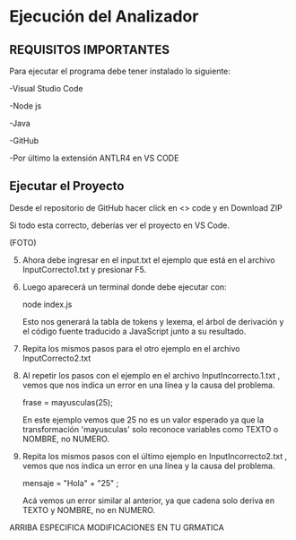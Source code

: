 # Ejecución del Analizador
## REQUISITOS IMPORTANTES
Para ejecutar el programa debe tener instalado lo siguiente:

-Visual Studio Code

-Node js

-Java

-GitHub

-Por último la extensión ANTLR4 en VS CODE

## Ejecutar el Proyecto

Desde el repositorio de GitHub hacer click en <> code y en Download ZIP

   
 Si todo esta correcto, deberías ver el proyecto en VS Code.

 (FOTO)

5. Ahora debe ingresar en el input.txt el ejemplo que está en el archivo InputCorrecto1.txt y presionar F5.
6. Luego aparecerá un terminal donde debe ejecutar con:
   
   node index.js

   Esto nos generará la tabla de tokens y lexema, el árbol de derivación y el código fuente traducido a JavaScript junto a su resultado.

7. Repita los mismos pasos para el otro ejemplo en el archivo InputCorrecto2.txt

8. Al repetir los pasos con el ejemplo en el archivo InputIncorrecto.1.txt , vemos que nos indica un error en una línea y la causa del problema.

   frase = mayusculas(25);

   En este ejemplo vemos que 25 no es un valor esperado ya que la transformación 'mayusculas' solo reconoce variables como TEXTO o NOMBRE, no NUMERO.

9. Repita los mismos pasos con el último ejemplo en InputIncorrecto2.txt , vemos que nos indica un error en una línea y la causa del problema.

   mensaje = "Hola" + "25" ;

   Acá vemos un error similar al anterior, ya que cadena solo deriva en TEXTO y NOMBRE, no en NUMERO.


ARRIBA ESPECIFICA MODIFICACIONES EN TU GRMATICA
